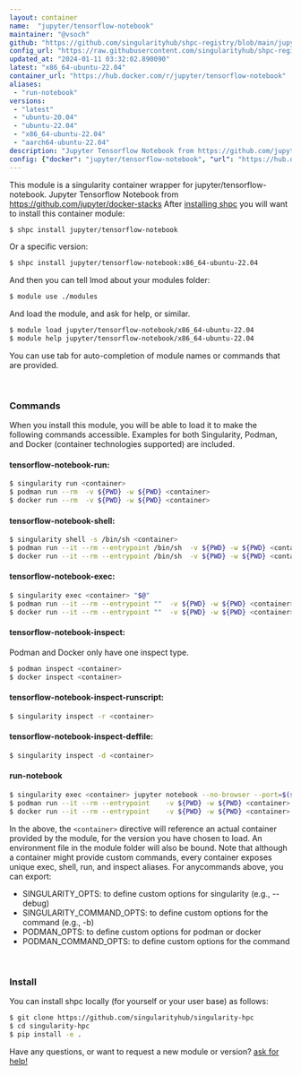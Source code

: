 ```yaml
---
layout: container
name:  "jupyter/tensorflow-notebook"
maintainer: "@vsoch"
github: "https://github.com/singularityhub/shpc-registry/blob/main/jupyter/tensorflow-notebook/container.yaml"
config_url: "https://raw.githubusercontent.com/singularityhub/shpc-registry/main/jupyter/tensorflow-notebook/container.yaml"
updated_at: "2024-01-11 03:32:02.890090"
latest: "x86_64-ubuntu-22.04"
container_url: "https://hub.docker.com/r/jupyter/tensorflow-notebook"
aliases:
 - "run-notebook"
versions:
 - "latest"
 - "ubuntu-20.04"
 - "ubuntu-22.04"
 - "x86_64-ubuntu-22.04"
 - "aarch64-ubuntu-22.04"
description: "Jupyter Tensorflow Notebook from https://github.com/jupyter/docker-stacks"
config: {"docker": "jupyter/tensorflow-notebook", "url": "https://hub.docker.com/r/jupyter/tensorflow-notebook", "maintainer": "@vsoch", "description": "Jupyter Tensorflow Notebook from https://github.com/jupyter/docker-stacks", "latest": {"x86_64-ubuntu-22.04": "sha256:e397f3cbded09b75a0a8194dc387aa69d31f1fd30e0a26fccaad2b9b8a7897b9"}, "tags": {"latest": "sha256:173f124f638efe870bb2b535e01a76a80a95217e66ed00751058c51c09d6d85d", "ubuntu-20.04": "sha256:1bbb4dd5fd643f693567c84173e86ec7ed0c2e11ac70f2326e057539698f91f2", "ubuntu-22.04": "sha256:173f124f638efe870bb2b535e01a76a80a95217e66ed00751058c51c09d6d85d", "x86_64-ubuntu-22.04": "sha256:e397f3cbded09b75a0a8194dc387aa69d31f1fd30e0a26fccaad2b9b8a7897b9", "aarch64-ubuntu-22.04": "sha256:36e71d9ff704150a732f0b7a4586e728c370056de8232c09c997c25e684140f7"}, "filter": ["ubuntu*"], "aliases": [{"name": "run-notebook", "command": "jupyter notebook --no-browser --port=$(shuf -i 2000-65000 -n 1) --ip 0.0.0.0"}]}
---
```


This module is a singularity container wrapper for jupyter/tensorflow-notebook.
Jupyter Tensorflow Notebook from https://github.com/jupyter/docker-stacks
After [installing shpc](#install) you will want to install this container module:


```bash
$ shpc install jupyter/tensorflow-notebook
```

Or a specific version:

```bash
$ shpc install jupyter/tensorflow-notebook:x86_64-ubuntu-22.04
```

And then you can tell lmod about your modules folder:

```bash
$ module use ./modules
```

And load the module, and ask for help, or similar.

```bash
$ module load jupyter/tensorflow-notebook/x86_64-ubuntu-22.04
$ module help jupyter/tensorflow-notebook/x86_64-ubuntu-22.04
```

You can use tab for auto-completion of module names or commands that are provided.

<br>

### Commands

When you install this module, you will be able to load it to make the following commands accessible.
Examples for both Singularity, Podman, and Docker (container technologies supported) are included.

#### tensorflow-notebook-run:

```bash
$ singularity run <container>
$ podman run --rm  -v ${PWD} -w ${PWD} <container>
$ docker run --rm  -v ${PWD} -w ${PWD} <container>
```

#### tensorflow-notebook-shell:

```bash
$ singularity shell -s /bin/sh <container>
$ podman run --it --rm --entrypoint /bin/sh  -v ${PWD} -w ${PWD} <container>
$ docker run --it --rm --entrypoint /bin/sh  -v ${PWD} -w ${PWD} <container>
```

#### tensorflow-notebook-exec:

```bash
$ singularity exec <container> "$@"
$ podman run --it --rm --entrypoint ""  -v ${PWD} -w ${PWD} <container> "$@"
$ docker run --it --rm --entrypoint ""  -v ${PWD} -w ${PWD} <container> "$@"
```

#### tensorflow-notebook-inspect:

Podman and Docker only have one inspect type.

```bash
$ podman inspect <container>
$ docker inspect <container>
```

#### tensorflow-notebook-inspect-runscript:

```bash
$ singularity inspect -r <container>
```

#### tensorflow-notebook-inspect-deffile:

```bash
$ singularity inspect -d <container>
```


#### run-notebook

```bash
$ singularity exec <container> jupyter notebook --no-browser --port=$(shuf -i 2000-65000 -n 1) --ip 0.0.0.0
$ podman run --it --rm --entrypoint    -v ${PWD} -w ${PWD} <container> -c " $@"
$ docker run --it --rm --entrypoint    -v ${PWD} -w ${PWD} <container> -c " $@"
```



In the above, the `<container>` directive will reference an actual container provided
by the module, for the version you have chosen to load. An environment file in the
module folder will also be bound. Note that although a container
might provide custom commands, every container exposes unique exec, shell, run, and
inspect aliases. For anycommands above, you can export:

 - SINGULARITY_OPTS: to define custom options for singularity (e.g., --debug)
 - SINGULARITY_COMMAND_OPTS: to define custom options for the command (e.g., -b)
 - PODMAN_OPTS: to define custom options for podman or docker
 - PODMAN_COMMAND_OPTS: to define custom options for the command

<br>

### Install

You can install shpc locally (for yourself or your user base) as follows:

```bash
$ git clone https://github.com/singularityhub/singularity-hpc
$ cd singularity-hpc
$ pip install -e .
```

Have any questions, or want to request a new module or version? [ask for help!](https://github.com/singularityhub/singularity-hpc/issues)